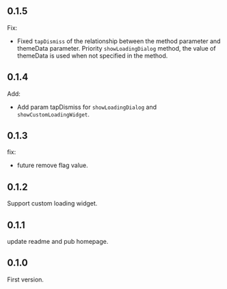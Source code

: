 ## 0.1.5

Fix:

- Fixed `tapDismiss` of the relationship between the method parameter and themeData parameter.
  Priority `showLoadingDialog` method, the value of themeData is used when not specified in the method.

## 0.1.4

Add:

- Add param tapDismiss for `showLoadingDialog` and `showCustomLoadingWidget`.

## 0.1.3

fix:

- future remove flag value.

## 0.1.2

Support custom loading widget.

## 0.1.1

update readme and pub homepage.

## 0.1.0

First version.
